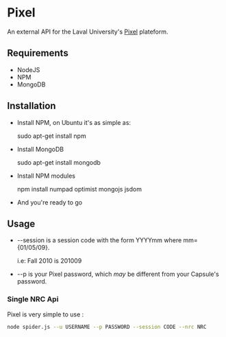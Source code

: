 # Pixel
An external API for the Laval University's [Pixel](https://pixel.fsg.ulaval.ca) plateform.

## Requirements

* NodeJS
* NPM
* MongoDB

## Installation

* Install NPM, on Ubuntu it's as simple as:
	
	sudo apt-get install npm

* Install MongoDB

	sudo apt-get install mongodb
	
* Install NPM modules

	npm install numpad optimist mongojs jsdom

* And you're ready to go

## Usage

* --session is a session code with the form YYYYmm where mm={01/05/09}.
	
	i.e: Fall 2010 is 201009

* --p is your Pixel password, which _may_ be different from your Capsule's password.

### Single NRC Api

Pixel is very simple to use :
``` bash
node spider.js --u USERNAME --p PASSWORD --session CODE --nrc NRC
```


